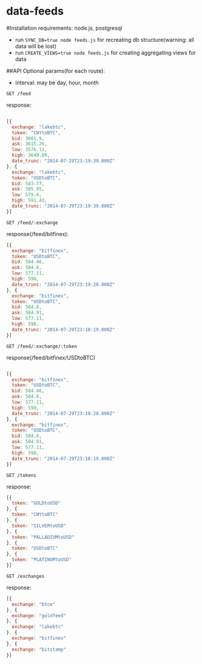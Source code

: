 data-feeds
==========

#Installation
requirements: node.js, postgresql
* run `SYNC_DB=true node feeds.js` for recreating db structure(warning: all data will be lost)
* run `CREATE_VIEWS=true node feeds.js` for creating aggregating views for data

##API
Optional params(for each route):
* interval: may be day, hour, month



```
GET /feed
```
response:
```javascript

[{
  exchange: "lakebtc",
  token: "CNYtoBTC",
  bid: 3601.9,
  ask: 3615.26,
  low: 3576.11,
  high: 3649.09,
  date_trunc: "2014-07-29T23:19:39.000Z"
}, {
  exchange: "lakebtc",
  token: "USDtoBTC",
  bid: 583.77,
  ask: 585.95,
  low: 579.6,
  high: 591.43,
  date_trunc: "2014-07-29T23:19:39.000Z"
}]

```
```
GET /feed/:exchange
```
response(/feed/bitfinex):
```javascript
[{
  exchange: "bitfinex",
  token: "USDtoBTC",
  bid: 584.46,
  ask: 584.8,
  low: 577.11,
  high: 590,
  date_trunc: "2014-07-29T23:19:20.000Z"
}, {
  exchange: "bitfinex",
  token: "USDtoBTC",
  bid: 584.8,
  ask: 584.91,
  low: 577.11,
  high: 590,
  date_trunc: "2014-07-29T23:18:19.000Z"
}]
```
```
GET /feed/:exchange/:token
```
response(/feed/bitfinex/USDtoBTC)
```javascript

[{
  exchange: "bitfinex",
  token: "USDtoBTC",
  bid: 584.46,
  ask: 584.8,
  low: 577.11,
  high: 590,
  date_trunc: "2014-07-29T23:19:20.000Z"
}, {
  exchange: "bitfinex",
  token: "USDtoBTC",
  bid: 584.8,
  ask: 584.91,
  low: 577.11,
  high: 590,
  date_trunc: "2014-07-29T23:18:19.000Z"
}]

```
```
GET /tokens
```
response:
```javascript
[{
  token: "GOLDtoUSD"
}, {
  token: "CNYtoBTC"
}, {
  token: "SILVERtoUSD"
}, {
  token: "PALLADIUMtoUSD"
}, {
  token: "USDtoBTC"
}, {
  token: "PLATINUMtoUSD"
}]
```
```
GET /exchanges
```
response:
```javascript
[{
  exchange: "btce"
}, {
  exchange: "goldfeed"
}, {
  exchange: "lakebtc"
}, {
  exchange: "bitfinex"
}, {
  exchange: "bitstamp"
}]
```

